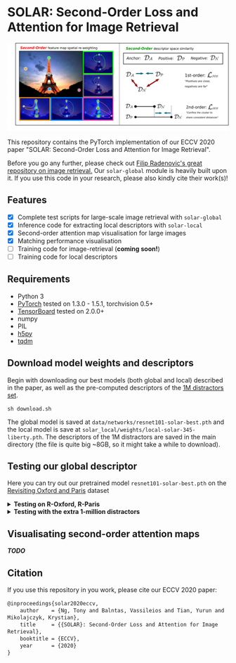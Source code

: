 # SOLAR: Second-Order Loss and Attention for Image Retrieval

![teaser](assets/teaser.png)

This repository contains the PyTorch implementation of our ECCV 2020 paper "SOLAR: Second-Order Loss and Attention for Image Retrieval".

Before you go any further, please check out [Filip Radenovic's great repository on image retrieval.](https://github.com/filipradenovic/cnnimageretrieval-pytorch) Our `solar-global` module is heavily built upon it. If you use this code in your research, please also kindly cite their work(s)!
## Features
- [x] Complete test scripts for large-scale image retrieval with `solar-global`
- [x] Inference code for extracting local descriptors with `solar-local`
- [x] Second-order attention map visualisation for large images
- [x] Matching performance visualisation
- [ ] Training code for image-retrieval (**coming soon!**)
- [ ] Training code for local descriptors

## Requirements
- Python 3
- [PyTorch](https://pytorch.org/get-started/locally/) tested on 1.3.0 - 1.5.1, torchvision 0.5+
- [TensorBoard](https://www.tensorflow.org/tensorboard) tested on 2.0.0+
- numpy
- PIL
- [h5py](https://pypi.org/project/h5py/)
- [tqdm](https://github.com/tqdm/tqdm)

## Download model weights and descriptors
Begin with downloading our best models (both global and local) described in the paper, as well as the pre-computed descriptors of the [1M distractors set](https://github.com/filipradenovic/revisitop).

```
sh download.sh
```

The global model is saved at `data/networks/resnet101-solar-best.pth` and the local model is save at `solar_local/weights/local-solar-345-liberty.pth`. The descriptors of the 1M distractors are saved in the main directory (the file is quite big ~8GB, so it might take a while to download).

## Testing our global descriptor
Here you can try out our pretrained model `resnet101-solar-best.pth` on the [Revisiting Oxford and Paris](https://github.com/filipradenovic/revisitop) dataset

<details>
<summary><b>Testing on R-Oxford, R-Paris</b></summary></br>
After you've successfully downloaded the global model weights, run

```
python3 -m solar_global.examples.test
```

After a while, you should be able to get results like this:
```
>> roxford5k: mAP E: 85.88, M: 69.9, H: 47.91
>> roxford5k: mP@k[1, 5, 10] E: [94.12 92.45 88.8 ], M: [94.29 90.86 86.71], H: [88.57 74.29 63.  ]

>> rparis6k: mAP E: 92.95, M: 81.57, H: 64.45
>> rparis6k: mP@k[1, 5, 10] E: [100.   96.57 95.43], M: [100.   98.   97.14], H: [97.14 94.57 93.  ]
```

Retrieval results is visualised in `specs/` using
```
tensorboard --logdir specs/ --samples_per_plugin images=1000
```
You should be able view them on your browser at `localhost:6006`. Here's an example

![ranks](assets/ranks.png)
</details>

<details>
<summary><b>Testing with the extra 1-million distractors</b></summary></br>

First, make sure that you have `resnet101-solar-best.pth_vecs_revisitop1m.pt` is properly downloaded in the main directory. If you decide to extract the descriptors on your own, you could run
```
python3 -m solar_global.examples.extract_1m
```

This script would download and extract the [1M distractors set](https://github.com/filipradenovic/revisitop) and save them into `data/test/revisitop1m/`. This dataset is quite large (400GB+), so depending on your network & GPU, the whole process of downloading + extracting descriptors can take from a couple of days to a week. In our setting (~100MBps, V100), the download + extraction takes ~10 hours and the descriptors ~30 hours to be extracted.

Now, make sure that `resnet101-solar-best.pth_vecs_revisitop1m.pt` is in the main directory. Then, you can run

```
python3 -m solar_global.examples.test_1m
```
and get results as below 
```
>> roxford5k: mAP E: 72.04, M: 53.49, H: 29.89
>> roxford5k: mP@k[1, 5, 10] E: [88.24 81.99 76.96], M: [88.57 82.29 76.71], H: [74.29 58.29 48.86]

>> rparis6k: mAP E: 83.35, M: 59.19, H: 33.41
>> rparis6k: mP@k[1, 5, 10] E: [98.57 95.14 93.57], M: [98.57 96.29 94.86], H: [92.86 89.14 81.57]
```
</details>

## Visualisating second-order attention maps

***TODO***

## Citation
If you use this repository in you work, please cite our ECCV 2020 paper:
```
@inproceedings{solar2020eccv,
    author    = {Ng, Tony and Balntas, Vassileios and Tian, Yurun and Mikolajczyk, Krystian},
    title     = {{SOLAR}: Second-Order Loss and Attention for Image Retrieval},
    booktitle = {ECCV},
    year      = {2020}
}
```